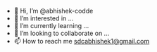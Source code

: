 - 👋 Hi, I’m @abhishek-codde
- 👀 I’m interested in ...
- 🌱 I’m currently learning ...
- 💞️ I’m looking to collaborate on ...
- 📫 How to reach me sdcabhishek1@gmail.com

<!---
abhishek-codde/abhishek-codde is a ✨ special ✨ repository because its `README.md` (this file) appears on your GitHub profile.
You can click the Preview link to take a look at your changes.
--->
